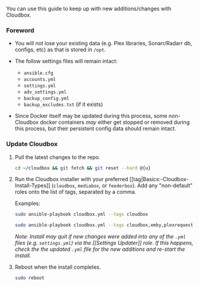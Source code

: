 You can use this guide to keep up with new additions/changes with Cloudbox.

### Foreword

- You will not lose your existing data (e.g. Plex libraries, Sonarr/Radarr db, configs, etc) as that is stored in `/opt`.

- The follow settings files will remain intact: 

  - `ansible.cfg`
  - `accounts.yml`
  - `settings.yml`
  - `adv_settings.yml`
  - `backup_config.yml`
  - `backup_excludes.txt` (if it exists)

- Since Docker itself may be updated during this process, some non-Cloudbox docker containers _may_ either get stopped or removed during this process, but their persistent config data should remain intact. 




### Update Cloudbox

1. Pull the latest changes to the repo.

   ```bash
   cd ~/cloudbox && git fetch && git reset --hard @{u}
   ```

1. Run the Cloudbox installer with your preferred [[tag|Basics:-Cloudbox-Install-Types]] (`cloudbox`, `mediabox`, or `feederbox`). Add any "non-default" roles onto the list of tags, separated by a comma. 
   
   Examples:

   ```bash
   sudo ansible-playbook cloudbox.yml --tags cloudbox
   ```

   ```bash
   sudo ansible-playbook cloudbox.yml --tags cloudbox,emby,plexrequests
   ```

   _Note: Install may quit if new changes were added into any of the `.yml` files (e.g. `settings.yml`) via the [[Settings Updater]] role. If this happens, check the the updated `.yml` file for the new additions and re-start the install._


1. Reboot when the install completes.

   ```bash
   sudo reboot
   ```
